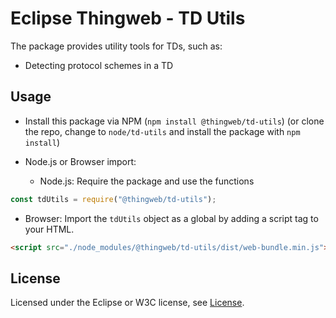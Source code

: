 # Eclipse Thingweb - TD Utils

The package provides utility tools for TDs, such as:
- Detecting protocol schemes in a TD

## Usage

-   Install this package via NPM (`npm install @thingweb/td-utils`) (or clone the repo, change to `node/td-utils` and install the package with `npm install`)
-   Node.js or Browser import:

    -   Node.js: Require the package and use the functions

```javascript
const tdUtils = require("@thingweb/td-utils");
```

-   Browser: Import the `tdUtils` object as a global by adding a script tag to your HTML.

```html
<script src="./node_modules/@thingweb/td-utils/dist/web-bundle.min.js"></script>
```

## License

Licensed under the Eclipse or W3C license, see [License](https://github.com/eclipse-thingweb/td-tools/blob/main/LICENSE.md).
